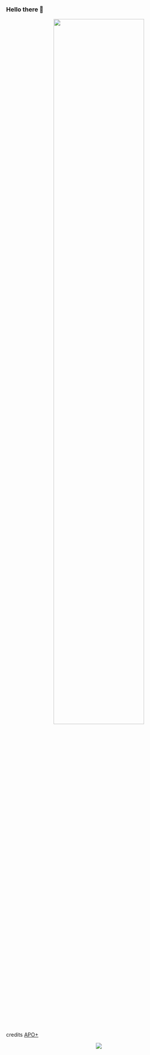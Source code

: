 ### Hello there 👋
<p align="center" width="100%">
    <img width="70%" src="https://img.gifmagazine.net/gifmagazine/000coverimg/images/2388/medium.gif">
</p>
credits <a href="https://twitter.com/apostrophe_dot">APO+</a>

<!--Linktree when I finish it
<p align="center" width="10%">
    <a href="#"><img src="https://img.shields.io/badge/linktree-39E09B?style=for-the-badge&logo=linktree&logoColor=white"/></a>
</p>-->

<p align="center">
<img src="https://metrics.lecoq.io/the4rcanist?template=classic&fortune=1&isocalendar=1&languages=1&topics=1&stars=1&habits=1&introduction=1&achievements=1&activity=1&wakatime=1&base=header%2C%20activity%2C%20community%2C%20repositories%2C%20metadata&base.indepth=false&base.hireable=false&isocalendar=false&isocalendar.duration=half-year&languages=false&languages.limit=8&languages.threshold=0%25&languages.other=false&languages.colors=github&languages.sections=most-used&languages.indepth=false&languages.analysis.timeout=15&languages.categories=markup%2C%20programming&languages.recent.categories=markup%2C%20programming&languages.recent.load=300&languages.recent.days=14&topics=false&topics.mode=starred&topics.sort=stars&topics.limit=3&stars=false&stars.limit=3&habits=false&habits.from=200&habits.days=14&habits.facts=true&habits.charts=false&habits.charts.type=classic&habits.trim=false&habits.languages.limit=8&habits.languages.threshold=0%25&introduction=false&introduction.title=true&achievements=false&achievements.threshold=X&achievements.secrets=true&achievements.display=compact&achievements.limit=0&activity=false&activity.limit=3&activity.load=3&activity.days=14&activity.visibility=all&activity.timestamps=false&activity.filter=all&wakatime=false&wakatime.url=https%3A%2F%2Fwakatime.com&wakatime.user=the4rcanist&wakatime.sections=time%2C%20projects%2C%20projects-graphs%2C%20languages%2C%20languages-graphs%2C%20editors%2C%20os&wakatime.days=7&wakatime.limit=3&wakatime.languages.other=false&wakatime.repositories.visibility=all&fortune=false&config.timezone=America%2FSao_Paulo">
    </p>
